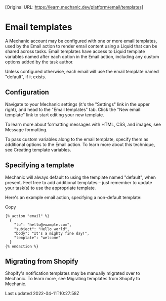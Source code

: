 [Original URL: https://learn.mechanic.dev/platform/email/templates]

# Email templates

A Mechanic account may be configured with one or more email templates, used by the Email action to render email content using a Liquid that can be shared across tasks. Email templates have access to Liquid template variables named after each option in the Email action, including any custom options added by the task author.

Unless configured otherwise, each email will use the email template named "default", if it exists.

## Configuration

Navigate to your Mechanic settings (it's the "Settings" link in the upper right), and head to the "Email templates" tab. Click the "New email template" link to start editing your new template.

To learn more about formatting messages with HTML, CSS, and images, see Message formatting.

To pass custom variables along to the email template, specify them as additional options to the Email action. To learn more about this technique, see Creating template variables.

## Specifying a template

Mechanic will always default to using the template named "default", when present. Feel free to add additional templates – just remember to update your task(s) to use the appropriate template.

Here's an example email action, specifying a non-default template:

Copy

    {% action "email" %}
      {
        "to": "hello@example.com",
        "subject": "Hello world",
        "body": "It's a mighty fine day!",
        "template": "welcome"
      }
    {% endaction %}

## Migrating from Shopify

Shopify's notification templates may be manually migrated over to Mechanic. To learn more, see Migrating templates from Shopify to Mechanic.

Last updated 2022-04-11T10:27:58Z